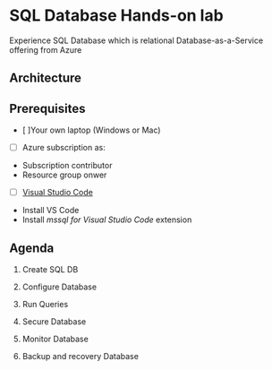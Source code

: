 # SQL Database Hands-on lab

Experience SQL Database which is relational Database-as-a-Service offering from Azure

## Architecture

## Prerequisites

- [ ]Your own laptop (Windows or Mac)

- [ ] Azure subscription as:
* Subscription contributor 
* Resource group onwer

- [ ] [Visual Studio Code](https://docs.microsoft.com/en-us/sql/linux/sql-server-linux-develop-use-vscode?view=sql-server-2017)
* Install VS Code
* Install _mssql for Visual Studio Code_ extension

## Agenda

01. Create SQL DB

02. Configure Database

03. Run Queries

04. Secure Database

05. Monitor Database

06. Backup and recovery Database